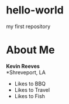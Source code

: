# hello-world
my first repository

# About Me
**Kevin Reeves**  
*Shreveport, LA
- Likes to BBQ
- Likes to Travel
- Likes to Fish
